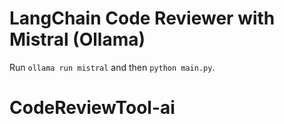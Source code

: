 # LangChain Code Reviewer with Mistral (Ollama)

Run `ollama run mistral` and then `python main.py`.
# CodeReviewTool-ai
